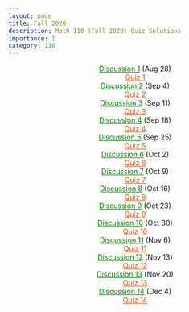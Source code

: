 ```yaml
---
layout: page
title: Fall 2020
description: Math 110 (Fall 2020) Quiz Solutions
importance: 1
category: 110
---
```

<html>
<style>
	td {
      text-align: center;
    }
</style>

<body>

<center><a href="{{ site.url }}/assets/teaching/110f20/110DIS(0828).pdf" style="color:green">Discussion 1</a> (Aug 28)</center>

<center><a href="{{ site.url }}/assets/teaching/110f20/Q1.pdf" style="color:orangered">Quiz 1</a></center>

<center><a href="{{ site.url }}/assets/teaching/110f20/110DIS(0904).pdf" style="color:green">Discussion 2</a> (Sep 4)</center>

<center><a href="{{ site.url }}/assets/teaching/110f20/Q2.pdf" style="color:orangered">Quiz 2</a></center>

<center><a href="{{ site.url }}/assets/teaching/110f20/110DIS(0911).pdf" style="color:green">Discussion 3</a> (Sep 11)</center>

<center><a href="{{ site.url }}/assets/teaching/110f20/Q3.pdf" style="color:orangered">Quiz 3</a></center>

<center><a href="{{ site.url }}/assets/teaching/110f20/110DIS(0918).pdf" style="color:green">Discussion 4</a> (Sep 18)</center>

<center><a href="{{ site.url }}/assets/teaching/110f20/Q4.pdf" style="color:orangered">Quiz 4</a></center>

<center><a href="{{ site.url }}/assets/teaching/110f20/110DIS(0925).pdf" style="color:green">Discussion 5</a> (Sep 25)</center>

<center><a href="{{ site.url }}/assets/teaching/110f20/Q5.pdf" style="color:orangered">Quiz 5</a></center>

<center><a href="{{ site.url }}/assets/teaching/110f20/110DIS(1002).pdf" style="color:green">Discussion 6</a> (Oct 2)</center>

<center><a href="{{ site.url }}/assets/teaching/110f20/Q6.pdf" style="color:orangered">Quiz 6</a></center>

<center><a href="{{ site.url }}/assets/teaching/110f20/110DIS(1009).pdf" style="color:green">Discussion 7</a> (Oct 9)</center>

<center><a href="{{ site.url }}/assets/teaching/110f20/Q7.pdf" style="color:orangered">Quiz 7</a></center>

<center><a href="{{ site.url }}/assets/teaching/110f20/110DIS(1016).pdf" style="color:green">Discussion 8</a> (Oct 16)</center>

<center><a href="{{ site.url }}/assets/teaching/110f20/Q8.pdf" style="color:orangered">Quiz 8</a></center>

<center><a href="{{ site.url }}/assets/teaching/110f20/110DIS(1023).pdf" style="color:green">Discussion 9</a> (Oct 23)</center>

<center><a href="{{ site.url }}/assets/teaching/110f20/Q9.pdf" style="color:orangered">Quiz 9</a></center>

<center><a href="{{ site.url }}/assets/teaching/110f20/110DIS(1030).pdf" style="color:green">Discussion 10</a> (Oct 30)</center>

<center><a href="{{ site.url }}/assets/teaching/110f20/Q10.pdf" style="color:orangered">Quiz 10</a></center>

<center><a href="{{ site.url }}/assets/teaching/110f20/110DIS(1106).pdf" style="color:green">Discussion 11</a> (Nov 6)</center>

<center><a href="{{ site.url }}/assets/teaching/110f20/Q11.pdf" style="color:orangered">Quiz 11</a></center>

<center><a href="{{ site.url }}/assets/teaching/110f20/110DIS(1113).pdf" style="color:green">Discussion 12</a> (Nov 13)</center>

<center><a href="{{ site.url }}/assets/teaching/110f20/Q12.pdf" style="color:orangered">Quiz 12</a></center>

<center><a href="{{ site.url }}/assets/teaching/110f20/110DIS(1120).pdf" style="color:green">Discussion 13</a> (Nov 20)</center>

<center><a href="{{ site.url }}/assets/teaching/110f20/Q13.pdf" style="color:orangered">Quiz 13</a></center>

<center><a href="{{ site.url }}/assets/teaching/110f20/110DIS(1204).pdf" style="color:green">Discussion 14</a> (Dec 4)</center>

<center><a href="{{ site.url }}/assets/teaching/110f20/Q14.pdf" style="color:orangered">Quiz 14</a></center>
</body>

</html>
